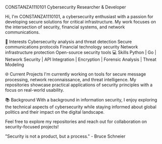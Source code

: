 CONSTANZA1110101
Cybersecurity Researcher & Developer

Hi, I'm CONSTANZA1110101, a cybersecurity enthusiast with a passion for developing secure solutions for critical infrastructure. My work focuses on the intersection of security, financial systems, and network communications.

🔐 Interests
Cybersecurity analysis and threat detection
Secure communications protocols
Financial technology security
Network infrastructure protection
Open-source security tools
💻 Skills
Python | Go | Network Security | API Integration | Encryption | Forensic Analysis | Threat Modeling

🌐 Current Projects
I'm currently working on tools for secure message processing, network reconnaissance, and threat intelligence. My repositories showcase practical applications of security principles with a focus on real-world usability.

📚 Background
With a background in information security, I enjoy exploring the technical aspects of cybersecurity while staying informed about global politics and their impact on the digital landscape.

Feel free to explore my repositories and reach out for collaboration on security-focused projects!

"Security is not a product, but a process." - Bruce Schneier
